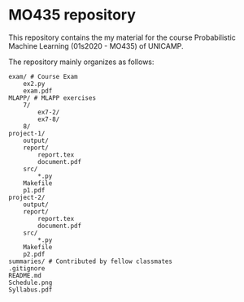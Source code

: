 # MO435 repository

This repository contains the my material for the course Probabilistic Machine Learning (01s2020 - MO435) of UNICAMP.


The repository mainly organizes as follows: 
```
exam/ # Course Exam
    ex2.py
    exam.pdf
MLAPP/ # MLAPP exercises
    7/
        ex7-2/
        ex7-8/
    8/
project-1/
    output/
    report/
        report.tex
        document.pdf
    src/
        *.py
    Makefile
    p1.pdf
project-2/
    output/
    report/
        report.tex
        document.pdf
    src/
        *.py
    Makefile
    p2.pdf
summaries/ # Contributed by fellow classmates
.gitignore
README.md
Schedule.png
Syllabus.pdf
```